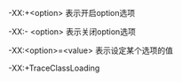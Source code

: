 -XX:+\<option> 表示开启option选项

-XX:- \<option> 表示关闭option选项

-XX:\<option>=\<value> 表示设定某个选项的值



-XX:+TraceClassLoading



